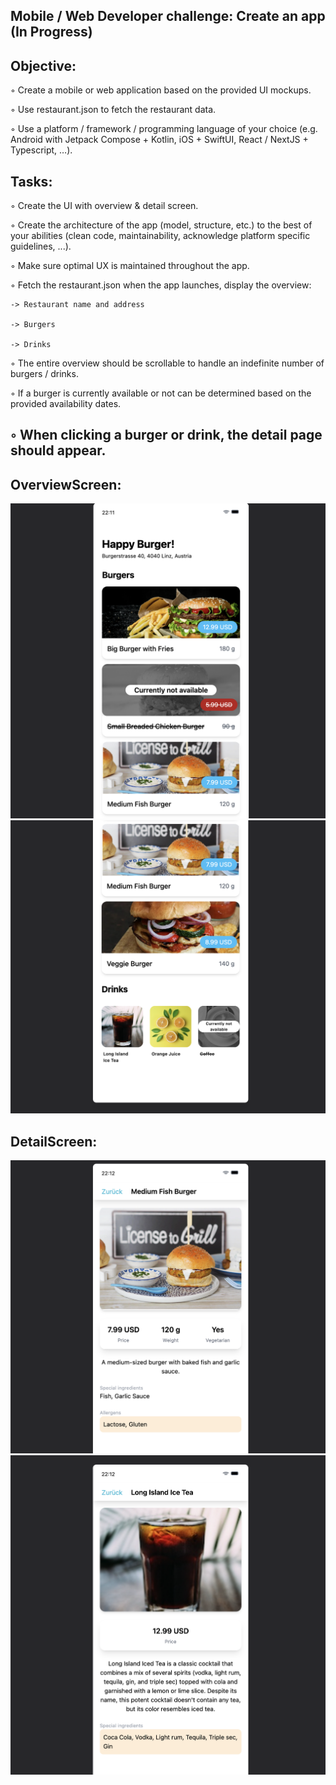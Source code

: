 Mobile / Web Developer challenge: Create an app (In Progress)
---------------------------

Objective:
---------------------------

◦  Create a mobile or web application based on the provided UI mockups.

◦  Use restaurant.json to fetch the restaurant data.

◦  Use a platform / framework / programming language of your choice (e.g. Android with
Jetpack Compose + Kotlin, iOS + SwiftUI, React / NextJS + Typescript, …).


Tasks:
---------------------------
◦ Create the UI with overview & detail screen.

◦ Create the architecture of the app (model, structure, etc.) to the best of your abilities
(clean code, maintainability, acknowledge platform specific guidelines, ...).

◦ Make sure optimal UX is maintained throughout the app.

◦ Fetch the restaurant.json when the app launches, display the overview:

    -> Restaurant name and address

    -> Burgers

    -> Drinks

◦ The entire overview should be scrollable to handle an indefinite number of burgers /
drinks.

◦ If a burger is currently available or not can be determined based on the provided
availability dates.

◦ When clicking a burger or drink, the detail page should appear.
---------------------------


OverviewScreen: 
---------------------------
![alt text](app-screenshots/OverviewScreen1.png)
![alt text](app-screenshots/OverviewScreen2.png)

DetailScreen: 
---------------------------
![alt text](app-screenshots/DetailScreenBurger.png)
![alt text](app-screenshots/DetailScreenDrinks.png)